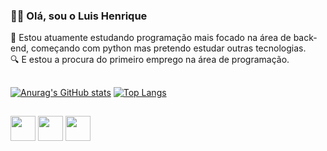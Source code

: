 ### 👋🏾 Olá, sou o Luis Henrique 
📙 Estou atuamente estudando programação mais focado na área de back-end, começando com python mas pretendo estudar outras tecnologias.\
🔍 E estou a procura do primeiro emprego na área de programação.
##
[![Anurag's GitHub stats](https://github.com/ZxHenriqueZx/stats/api?username=ZxHenriqueZx&theme=gruvbox&show_icons=true)](https://github.com/anuraghazra/github-readme-stats) [![Top Langs](https://github.com/ZxHenriqueZx/stats/api/top-langs/?username=ZxHenriqueZx&layout=compact&theme=gruvbox)](stats-peach-eta.vercel.app)
##

<img src="https://cdn.jsdelivr.net/gh/devicons/devicon/icons/python/python-original.svg" height='40' width='40' /> <img src="https://cdn.jsdelivr.net/gh/devicons/devicon/icons/git/git-original.svg" height='40' width='40' /> <img src="https://cdn.jsdelivr.net/gh/devicons/devicon/icons/linux/linux-original.svg" height='40' width='40' />
        
